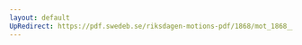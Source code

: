 ```yaml
---
layout: default
UpRedirect: https://pdf.swedeb.se/riksdagen-motions-pdf/1868/mot_1868__ak__00284/mot_1868__ak__00284_001.pdf
---
```

